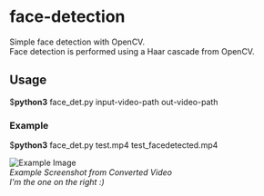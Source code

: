 # face-detection
Simple face detection with OpenCV.  
Face detection is performed using a Haar cascade from OpenCV.

## Usage
$**python3**  face_det.py  input-video-path  out-video-path 
 
### Example   
$**python3**  face_det.py  test.mp4  test_facedetected.mp4  
  
![Example Image](https://jom1gw.db.files.1drv.com/y4m1xSuV9QXEvNLlBlrqTGjdCfCqW_nGao2t-zdbJIynq5M0tMCfKiaGM3Mkgg1A5JtoC-P_XwIpRQrTn5SKOBnEy8XwMgUOaKr_GCOxYFGxb3NtXV2otY8_xq-4WXtDzezZgi_kd8bHPFmj--gwgJWu6NFiB5hz3rlfdx_QpYE3zphTya98puiDbIGoyh0fAYaEy4vC_gtlFqGY7LL_cqqIw?width=470&height=660&cropmode=none)  
*Example Screenshot from Converted Video*  
*I'm the one on the right :)*
